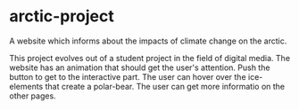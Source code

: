 # arctic-project
A website which informs about the impacts of climate change on the arctic.

This project evolves out of a student project in the field of digital media. 
The website has an animation that should get the user's attention. Push the button to get to the
interactive part. The user can hover over the ice-elements that create a polar-bear. 
The user can get more informatio on the other pages. 




